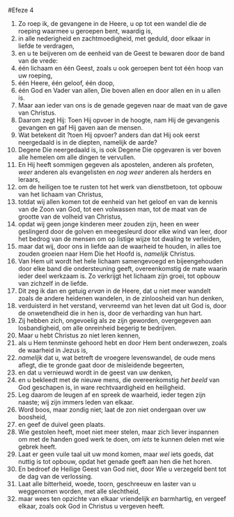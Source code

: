 #Efeze 4
1. Zo roep ik, de gevangene in de Heere, u op tot een wandel die de roeping waarmee u geroepen bent, waardig is,
2. in alle nederigheid en zachtmoedigheid, met geduld, door elkaar in liefde te verdragen,
3. en u te beijveren om de eenheid van de Geest te bewaren door de band van de vrede:
4. één lichaam en één Geest, zoals u ook geroepen bent tot één hoop van uw roeping,
5. één Heere, één geloof, één doop,
6. één God en Vader van allen, Die boven allen en door allen en in u allen is.
7. Maar aan ieder van ons is de genade gegeven naar de maat van de gave van Christus.
8. Daarom zegt Hij: Toen Hij opvoer in de hoogte, nam Hij de gevangenis gevangen en gaf Hij gaven aan de mensen.
9. Wat betekent dit ?toen Hij opvoer? anders dan dat Hij ook eerst neergedaald is in de diepten, namelijk de aarde?
10. Degene Die neergedaald is, is ook Degene Die opgevaren is ver boven alle hemelen om alle dingen te vervullen.
11. En Hij heeft sommigen gegeven als apostelen, anderen als profeten, *weer* anderen als evangelisten en *nog weer* anderen als herders en leraars,
12. om de heiligen toe te rusten tot het werk van dienstbetoon, tot opbouw van het lichaam van Christus,
13. totdat wij allen komen tot de eenheid van het geloof en van de kennis van de Zoon van God, tot een volwassen man, tot de maat van de grootte van de volheid van Christus,
14. opdat wij geen jonge kinderen meer zouden zijn, heen en weer geslingerd door de golven en meegesleurd door elke wind van leer, door het bedrog van de mensen om op listige wijze tot dwaling te verleiden,
15. maar dat wij, door ons in liefde aan de waarheid te houden, in alles toe zouden groeien naar Hem Die het Hoofd is, *namelijk* Christus.
16. Van Hem uit wordt het hele lichaam samengevoegd en bijeengehouden door elke band die ondersteuning geeft, overeenkomstig de mate waarin ieder deel werkzaam is. Zo verkrijgt het lichaam zijn groei, tot opbouw van zichzelf in de liefde.
17. Dit zeg ik dan en getuig *ervan* in de Heere, dat u niet meer wandelt zoals de andere heidenen wandelen, in de zinloosheid van hun denken,
18. verduisterd in het verstand, vervreemd van het leven dat uit God is, door de onwetendheid die in hen is, door de verharding van hun hart.
19. Zij hebben zich, ongevoelig als ze zijn geworden, overgegeven aan losbandigheid, om alle onreinheid begerig te bedrijven.
20. Maar u hebt Christus zo niet leren kennen,
21. als u Hem tenminste gehoord hebt en door Hem bent onderwezen, zoals de waarheid in Jezus is,
22. *namelijk* dat u, wat betreft de vroegere levenswandel, de oude mens aflegt, die te gronde gaat door de misleidende begeerten,
23. en dat u vernieuwd wordt in de geest van uw denken,
24. en u bekleedt met de nieuwe mens, die overeenkomstig *het beeld* van God geschapen is, in ware rechtvaardigheid en heiligheid.
25. Leg daarom de leugen af en spreek de waarheid, ieder tegen zijn naaste; wij zijn immers leden van elkaar.
26. Word boos, maar zondig niet; laat de zon niet ondergaan over uw boosheid,
27. en geef de duivel geen plaats.
28. Wie gestolen heeft, moet niet meer stelen, maar zich liever inspannen om met de handen goed werk te doen, om *iets* te kunnen delen met wie gebrek heeft.
29. Laat er geen vuile taal uit uw mond komen, maar *wel* iets goeds, dat nuttig is tot opbouw, opdat het genade geeft aan hen die het horen.
30. En bedroef de Heilige Geest van God niet, door Wie u verzegeld bent tot de dag van de verlossing.
31. Laat alle bitterheid, woede, toorn, geschreeuw en laster van u weggenomen worden, met alle slechtheid,
32. maar wees ten opzichte van elkaar vriendelijk *en* barmhartig, en vergeef elkaar, zoals ook God in Christus u vergeven heeft.
